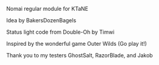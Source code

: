 Nomai regular module for KTaNE

Idea by BakersDozenBagels

Status light code from Double-Oh by Timwi

Inspired by the wonderful game Outer Wilds (Go play it!)

Thank you to my testers GhostSalt, RazorBlade, and Jakob